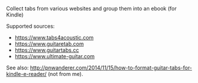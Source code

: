 
Collect tabs from various websites and group them into an ebook (for Kindle)

Supported sources:
 - https://www.tabs4acoustic.com
 - https://www.guitaretab.com
 - https://www.guitartabs.cc
 - https://www.ultimate-guitar.com

See also: http://pnwanderer.com/2014/11/15/how-to-format-guitar-tabs-for-kindle-e-reader/ (not from me).
